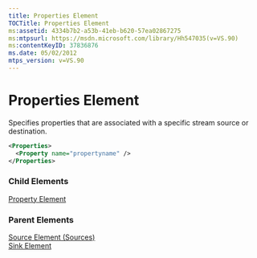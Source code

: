 ```yaml
---
title: Properties Element
TOCTitle: Properties Element
ms:assetid: 4334b7b2-a53b-41eb-b620-57ea02867275
ms:mtpsurl: https://msdn.microsoft.com/library/Hh547035(v=VS.90)
ms:contentKeyID: 37836876
ms.date: 05/02/2012
mtps_version: v=VS.90
---
```


# Properties Element

Specifies properties that are associated with a specific stream source or destination.

```xml
<Properties>
  <Property name="propertyname" />
</Properties>
```

### Child Elements

[Property Element](property-element.md)

### Parent Elements

[Source Element (Sources)](source-element-sources.md)  
[Sink Element](sink-element.md)
